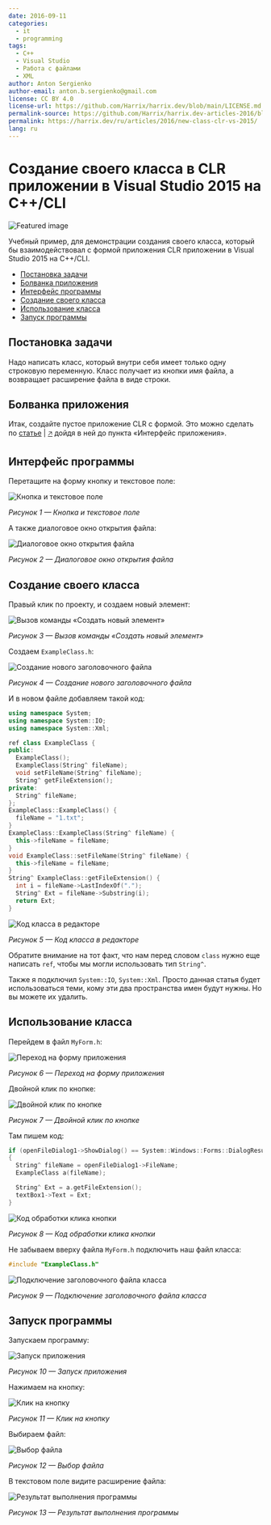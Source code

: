 ```yaml
---
date: 2016-09-11
categories:
  - it
  - programming
tags:
  - C++
  - Visual Studio
  - Работа с файлами
  - XML
author: Anton Sergienko
author-email: anton.b.sergienko@gmail.com
license: CC BY 4.0
license-url: https://github.com/Harrix/harrix.dev/blob/main/LICENSE.md
permalink-source: https://github.com/Harrix/harrix.dev-articles-2016/blob/main/new-class-clr-vs-2015/new-class-clr-vs-2015.md
permalink: https://harrix.dev/ru/articles/2016/new-class-clr-vs-2015/
lang: ru
---
```


# Создание своего класса в CLR приложении в Visual Studio 2015 на C++/CLI

![Featured image](featured-image.svg)

Учебный пример, для демонстрации создания своего класса, который бы взаимодействовал с формой приложения CLR приложении в Visual Studio 2015 на C++/CLI.

- [Постановка задачи](#постановка-задачи)
- [Болванка приложения](#болванка-приложения)
- [Интерфейс программы](#интерфейс-программы)
- [Создание своего класса](#создание-своего-класса)
- [Использование класса](#использование-класса)
- [Запуск программы](#запуск-программы)

## Постановка задачи

Надо написать класс, который внутри себя имеет только одну строковую переменную. Класс получает из кнопки имя файла, а возвращает расширение файла в виде строки.

## Болванка приложения

Итак, создайте пустое приложение CLR с формой. Это можно сделать по [статье](https://github.com/Harrix/harrix.dev-articles-2016/blob/main/add-2-num-vs-2015-clr/add-2-num-vs-2015-clr.md) | [🡥](https://harrix.dev/ru/articles/2016/add-2-num-vs-2015-clr/) дойдя в ней до пункта «Интерфейс приложения».

## Интерфейс программы

Перетащите на форму кнопку и текстовое поле:

![Кнопка и текстовое поле](img/interface_01.png)

_Рисунок 1 — Кнопка и текстовое поле_

А также диалоговое окно открытия файла:

![Диалоговое окно открытия файла](img/interface_02.png)

_Рисунок 2 — Диалоговое окно открытия файла_

## Создание своего класса

Правый клик по проекту, и создаем новый элемент:

![Вызов команды «Создать новый элемент»](img/new-class_01.png)

_Рисунок 3 — Вызов команды «Создать новый элемент»_

Создаем `ExampleClass.h`:

![Создание нового заголовочного файла](img/new-class_02.png)

_Рисунок 4 — Создание нового заголовочного файла_

И в новом файле добавляем такой код:

```cpp
using namespace System;
using namespace System::IO;
using namespace System::Xml;

ref class ExampleClass {
public:
  ExampleClass();
  ExampleClass(String^ fileName);
  void setFileName(String^ fileName);
  String^ getFileExtension();
private:
  String^ fileName;
};
ExampleClass::ExampleClass() {
  fileName = "1.txt";
}
ExampleClass::ExampleClass(String^ fileName) {
  this->fileName = fileName;
}
void ExampleClass::setFileName(String^ fileName) {
  this->fileName = fileName;
}
String^ ExampleClass::getFileExtension() {
  int i = fileName->LastIndexOf(".");
  String^ Ext = fileName->Substring(i);
  return Ext;
}
```

![Код класса в редакторе](img/new-class_03.png)

_Рисунок 5 — Код класса в редакторе_

Обратите внимание на тот факт, что нам перед словом `class` нужно еще написать `ref`, чтобы мы могли использовать тип `String^`.

Также я подключил `System::IO`, `System::Xml`. Просто данная статья будет использоваться теми, кому эти два пространства имен будут нужны. Но вы можете их удалить.

## Использование класса

Перейдем в файл `MyForm.h`:

![Переход на форму приложения](img/use-class_01.png)

_Рисунок 6 — Переход на форму приложения_

Двойной клик по кнопке:

![Двойной клик по кнопке](img/use-class_02.png)

_Рисунок 7 — Двойной клик по кнопке_

Там пишем код:

```cpp
if (openFileDialog1->ShowDialog() == System::Windows::Forms::DialogResult::OK)
{
  String^ fileName = openFileDialog1->FileName;
  ExampleClass a(fileName);

  String^ Ext = a.getFileExtension();
  textBox1->Text = Ext;
}
```

![Код обработки клика кнопки](img/use-class_03.png)

_Рисунок 8 — Код обработки клика кнопки_

Не забываем вверху файла `MyForm.h` подключить наш файл класса:

```cpp
#include "ExampleClass.h"
```

![Подключение заголовочного файла класса](img/use-class_04.png)

_Рисунок 9 — Подключение заголовочного файла класса_

## Запуск программы

Запускаем программу:

![Запуск приложения](img/run.png)

_Рисунок 10 — Запуск приложения_

Нажимаем на кнопку:

![Клик на кнопку](img/result_01.png)

_Рисунок 11 — Клик на кнопку_

Выбираем файл:

![Выбор файла](img/result_02.png)

_Рисунок 12 — Выбор файла_

В текстовом поле видите расширение файла:

![Результат выполнения программы](img/result_03.png)

_Рисунок 13 — Результат выполнения программы_
